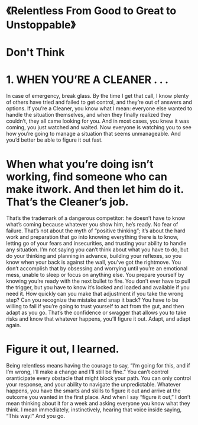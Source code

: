 
 # 《Relentless From Good to Great to Unstoppable》

# Don't Think 
# 1. WHEN YOU’RE A CLEANER . . .

In case of emergency, break glass. By the time I
get that call, I know plenty of others have tried and
failed to get control, and they’re out of answers
and options. If you’re a Cleaner, you know what I
mean: everyone else wanted to handle the situation
themselves, and when they finally realized they
couldn’t, they all came looking for you. And in
most cases, you knew it was coming, you just
watched and waited. Now everyone is watching
you to see how you’re going to manage a situation
that seems unmanageable. And you’d better be able
to figure it out fast.

# When what you’re doing isn’t working, find someone who can make itwork. And then let him do it. That’s the Cleaner’s job.

That’s the trademark of a dangerous competitor:
he doesn’t have to know what’s coming because
whatever you show him, he’s ready. No fear of
failure.
That’s not about the myth of “positive thinking”;
it’s about the hard work and preparation that go
into knowing everything there is to know, letting go
of your fears and insecurities, and trusting your
ability to handle any situation.
I’m not saying you can’t think about what you
have to do, but do your thinking and planning in
advance, building your reflexes, so you know when
your back is against the wall, you’ve got the rightmove. You don’t accomplish that by obsessing and
worrying until you’re an emotional mess, unable to
sleep or focus on anything else. You prepare
yourself by knowing you’re ready with the next
bullet to fire. You don’t ever have to pull the
trigger, but you have to know it’s locked and
loaded and available if you need it.
How quickly can you make that adjustment if
you take the wrong step? Can you recognize the
mistake and snap it back? You have to be willing
to fail if you’re going to trust yourself to act from
the gut, and then adapt as you go. That’s the
confidence or swagger that allows you to take risks
and know that whatever happens, you’ll figure it
out. Adapt, and adapt again.

# Figure it out, I learned.

Being relentless means having the courage to
say, “I’m going for this, and if I’m wrong, I’ll make
a change and I’ll still be fine.” You can’t control oranticipate every obstacle that might block your
path. You can only control your response, and your
ability to navigate the unpredictable. Whatever
happens, you have the smarts and skills to figure it
out and arrive at the outcome you wanted in the
first place.
And when I say “figure it out,” I don’t mean
thinking about it for a week and asking everyone
you know what they think. I mean immediately,
instinctively, hearing that voice inside saying,
“This way!” And you go.


